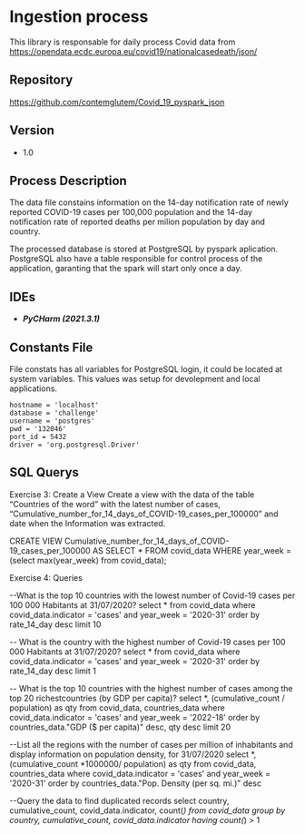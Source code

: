 # Ingestion process 

This library is responsable for daily process Covid data from https://opendata.ecdc.europa.eu/covid19/nationalcasedeath/json/

## Repository

https://github.com/contemglutem/Covid_19_pyspark_json

## Version 
- 1.0 

## Process Description
The data file constains information on the 14-day notification rate of newly reported COVID-19 cases per 100,000 population
and the 14-day notification rate of reported deaths per milion population by day and country. 

The processed database is stored at PostgreSQL by pyspark aplication. PostgreSQL also have a table responsible for control
process of the application, garanting that the spark will start only once a day. 

## IDEs 
- ***PyCHarm (2021.3.1)*** 

## Constants File 
File constats has all variables for PostgreSQL login, it could be located at system variables. This values was setup for 
devolepment and local applications. 

```properties
hostname = 'localhost'
database = 'challenge'
username = 'postgres'
pwd = '132046'
port_id = 5432
driver = 'org.postgresql.Driver'
```
## SQL Querys 
Exercise 3: Create a View
Create a view with the data of the table “Countries of the word” with the latest number of cases,
“Cumulative_number_for_14_days_of_COVID-19_cases_per_100000” and date when the Information
was extracted.

CREATE VIEW Cumulative_number_for_14_days_of_COVID-19_cases_per_100000 AS
SELECT *
FROM covid_data
WHERE year_week = (select max(year_week) from covid_data);



Exercise 4: Queries

--What is the top 10 countries with the lowest number of Covid-19 cases per 100 000 Habitants at 31/07/2020?
select * from covid_data
where covid_data.indicator = 'cases'
and year_week = '2020-31'
order by rate_14_day desc limit 10 

-- What is the country with the highest number of Covid-19 cases per 100 000 Habitants at 31/07/2020?
select * from covid_data
where covid_data.indicator = 'cases'
and year_week = '2020-31'
order by rate_14_day desc limit 1

-- What is the top 10 countries with the highest number of cases among the top 20 richestcountries (by GDP per capita)?
select *, (cumulative_count / population) as qty from covid_data, countries_data
where covid_data.indicator = 'cases'
and year_week = '2022-18'
order by countries_data."GDP ($ per capita)" desc, qty desc limit 20

--List all the regions with the number of cases per million of inhabitants and display information on population density, for 31/07/2020
select *, (cumulative_count *1000000/ population) as qty from covid_data, countries_data
where covid_data.indicator = 'cases'
and year_week = '2020-31'
order by countries_data."Pop. Density (per sq. mi.)" desc

--Query the data to find duplicated records
select country, cumulative_count,   covid_data.indicator, count(*)
from covid_data
group by country, cumulative_count, covid_data.indicator
having count(*) > 1
